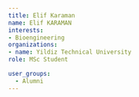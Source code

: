 ```yaml
---
title: Elif Karaman
name: Elif KARAMAN
interests:
- Bioengineering
organizations:
- name: Yildiz Technical University
role: MSc Student

user_groups:
  - Alumni
---
```


